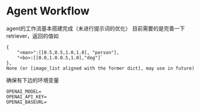 # Agent Workflow
agent的工作流基本搭建完成（未进行提示词的优化）
目前需要的是完善一下retriever，返回的值如
```
{
    "<man>":[[0.5,0.5,1.0,1.0], "person"],
    "<bo>:[[0.0,1.0.0.5,1.0],"dog"]`
},
None (or [image_list aligned with the former dict], may use in future)
```
确保有下边的环境变量
```
OPENAI_MODEL=
OPENAI_API_KEY=
OPENAI_BASEURL=
```
